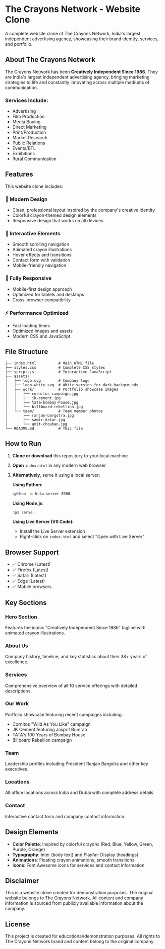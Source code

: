 # The Crayons Network - Website Clone

A complete website clone of The Crayons Network, India's largest independent advertising agency, showcasing their brand identity, services, and portfolio.

## About The Crayons Network

The Crayons Network has been **Creatively Independent Since 1986**. They are India's largest independent advertising agency, bringing marketing strategies to life and constantly innovating across multiple mediums of communication.

### Services Include:
- Advertising
- Film Production
- Media Buying
- Direct Marketing
- Print/Production
- Market Research
- Public Relations
- Events/BTL
- Exhibitions
- Rural Communication

## Features

This website clone includes:

### 🎨 Modern Design
- Clean, professional layout inspired by the company's creative identity
- Colorful crayon-themed design elements
- Responsive design that works on all devices

### 🚀 Interactive Elements
- Smooth scrolling navigation
- Animated crayon illustrations
- Hover effects and transitions
- Contact form with validation
- Mobile-friendly navigation

### 📱 Fully Responsive
- Mobile-first design approach
- Optimized for tablets and desktops
- Cross-browser compatibility

### ⚡ Performance Optimized
- Fast loading times
- Optimized images and assets
- Modern CSS and JavaScript

## File Structure

```
├── index.html          # Main HTML file
├── styles.css          # Complete CSS styles
├── script.js           # Interactive JavaScript
├── assets/
│   ├── logo.svg        # Company logo
│   ├── logo-white.svg  # White version for dark backgrounds
│   ├── work/           # Portfolio showcase images
│   │   ├── cornitos-campaign.jpg
│   │   ├── jk-cement.jpg
│   │   ├── tata-bombay-house.jpg
│   │   └── billboard-rebellion.jpg
│   └── team/           # Team member photos
│       ├── ranjan-bargotra.jpg
│       ├── samir-datar.jpg
│       └── amit-chouhan.jpg
└── README.md           # This file
```

## How to Run

1. **Clone or download** this repository to your local machine
2. **Open** `index.html` in any modern web browser
3. **Alternatively**, serve it using a local server:
   
   **Using Python:**
   ```bash
   python -m http.server 8000
   ```
   
   **Using Node.js:**
   ```bash
   npx serve .
   ```
   
   **Using Live Server (VS Code):**
   - Install the Live Server extension
   - Right-click on `index.html` and select "Open with Live Server"

## Browser Support

- ✅ Chrome (Latest)
- ✅ Firefox (Latest)
- ✅ Safari (Latest)
- ✅ Edge (Latest)
- ✅ Mobile browsers

## Key Sections

### Hero Section
Features the iconic "Creatively Independent Since 1986" tagline with animated crayon illustrations.

### About Us
Company history, timeline, and key statistics about their 38+ years of excellence.

### Services
Comprehensive overview of all 10 service offerings with detailed descriptions.

### Our Work
Portfolio showcase featuring recent campaigns including:
- Cornitos "Wild As You Like" campaign
- JK Cement featuring Jasprit Bumrah
- TATA's 100 Years of Bombay House
- Billboard Rebellion campaign

### Team
Leadership profiles including President Ranjan Bargotra and other key executives.

### Locations
All office locations across India and Dubai with complete address details.

### Contact
Interactive contact form and company contact information.

## Design Elements

- **Color Palette**: Inspired by colorful crayons (Red, Blue, Yellow, Green, Purple, Orange)
- **Typography**: Inter (body text) and Playfair Display (headings)
- **Animations**: Floating crayon animations, smooth transitions
- **Icons**: Font Awesome icons for services and contact information

## Disclaimer

This is a website clone created for demonstration purposes. The original website belongs to The Crayons Network. All content and company information is sourced from publicly available information about the company.

## License

This project is created for educational/demonstration purposes. All rights to The Crayons Network brand and content belong to the original company. 